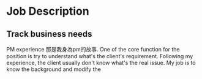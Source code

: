# Job Description
## Track business needs
PM experience
那是我身為pm的故事. One of the core function for the position is try to understand what's the client's requirement.  Following my experience, the client usually don't know what's the real issue. My job is to know the background and modify the 
<!--stackedit_data:
eyJoaXN0b3J5IjpbMTYzNjQ5MDM1MiwtMTgwMjMwOTk3M119
-->